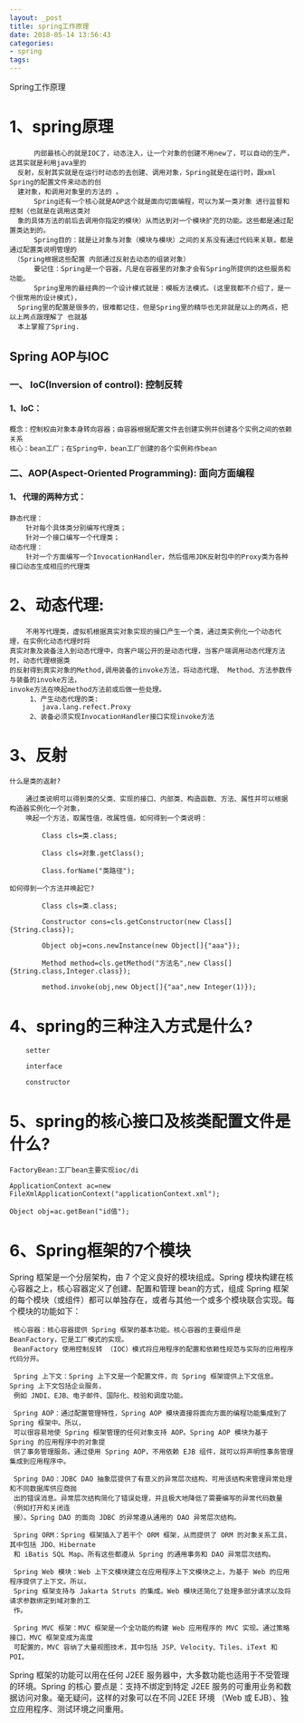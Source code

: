 ```yaml
---
layout: _post
title: spring工作原理
date: 2018-05-14 13:56:43
categories:
- spring
tags:
---
```

Spring工作原理
# 1、spring原理

          内部最核心的就是IOC了，动态注入，让一个对象的创建不用new了，可以自动的生产，这其实就是利用java里的
      反射，反射其实就是在运行时动态的去创建、调用对象，Spring就是在运行时，跟xml Spring的配置文件来动态的创
      建对象，和调用对象里的方法的 。
          Spring还有一个核心就是AOP这个就是面向切面编程，可以为某一类对象 进行监督和控制（也就是在调用这类对
      象的具体方法的前后去调用你指定的模块）从而达到对一个模块扩充的功能。这些都是通过配置类达到的。
          Spring目的：就是让对象与对象（模块与模块）之间的关系没有通过代码来关联，都是通过配置类说明管理的
     （Spring根据这些配置 内部通过反射去动态的组装对象）
          要记住：Spring是一个容器，凡是在容器里的对象才会有Spring所提供的这些服务和功能。
          Spring里用的最经典的一个设计模式就是：模板方法模式。(这里我都不介绍了，是一个很常用的设计模式)，
      Spring里的配置是很多的，很难都记住，但是Spring里的精华也无非就是以上的两点，把以上两点跟理解了 也就基
      本上掌握了Spring.

## Spring AOP与IOC
### 一、 IoC(Inversion of control): 控制反转
#### 1、IoC：
    概念：控制权由对象本身转向容器；由容器根据配置文件去创建实例并创建各个实例之间的依赖关系
    核心：bean工厂；在Spring中，bean工厂创建的各个实例称作bean
### 二、AOP(Aspect-Oriented Programming): 面向方面编程
#### 1、 代理的两种方式：
    静态代理：
        针对每个具体类分别编写代理类；
        针对一个接口编写一个代理类；
    动态代理：
        针对一个方面编写一个InvocationHandler，然后借用JDK反射包中的Proxy类为各种接口动态生成相应的代理类
# 2、动态代理:
        不用写代理类，虚拟机根据真实对象实现的接口产生一个类，通过类实例化一个动态代理，在实例化动态代理时将
    真实对象及装备注入到动态代理中，向客户端公开的是动态代理，当客户端调用动态代理方法时，动态代理根据类
    的反射得到真实对象的Method,调用装备的invoke方法，将动态代理、 Method、方法参数传与装备的invoke方法，
    invoke方法在唤起method方法前或后做一些处理。
         1、产生动态代理的类:
            java.lang.refect.Proxy
         2、装备必须实现InvocationHandler接口实现invoke方法
# 3、反射

    什么是类的返射?

        通过类说明可以得到类的父类、实现的接口、内部类、构造函数、方法、属性并可以根据构造器实例化一个对象，
        唤起一个方法，取属性值，改属性值。如何得到一个类说明：

            Class cls=类.class;

            Class cls=对象.getClass();

            Class.forName("类路径");

    如何得到一个方法并唤起它?

            Class cls=类.class;

            Constructor cons=cls.getConstructor(new Class[]{String.class});

            Object obj=cons.newInstance(new Object[]{"aaa"});

            Method method=cls.getMethod("方法名",new Class[]{String.class,Integer.class});

            method.invoke(obj,new Object[]{"aa",new Integer(1)});
# 4、spring的三种注入方式是什么?

        setter

        interface

        constructor
# 5、spring的核心接口及核类配置文件是什么?

    FactoryBean:工厂bean主要实现ioc/di

    ApplicationContext ac=new FileXmlApplicationContext("applicationContext.xml");

    Object obj=ac.getBean("id值");
# 6、Spring框架的7个模块

 Spring 框架是一个分层架构，由 7 个定义良好的模块组成。Spring 模块构建在核心容器之上，核心容器定义了创建、配置和管理 bean的方式，组成 Spring 框架的每个模块（或组件）都可以单独存在，或者与其他一个或多个模块联合实现。每个模块的功能如下：

     核心容器：核心容器提供 Spring 框架的基本功能。核心容器的主要组件是 BeanFactory，它是工厂模式的实现。
     BeanFactory 使用控制反转 （IOC）模式将应用程序的配置和依赖性规范与实际的应用程序代码分开。

     Spring 上下文：Spring 上下文是一个配置文件，向 Spring 框架提供上下文信息。Spring 上下文包括企业服务，
     例如 JNDI、EJB、电子邮件、国际化、校验和调度功能。

     Spring AOP：通过配置管理特性，Spring AOP 模块直接将面向方面的编程功能集成到了 Spring 框架中。所以，
     可以很容易地使 Spring 框架管理的任何对象支持 AOP。Spring AOP 模块为基于 Spring 的应用程序中的对象提
     供了事务管理服务。通过使用 Spring AOP，不用依赖 EJB 组件，就可以将声明性事务管理集成到应用程序中。

     Spring DAO：JDBC DAO 抽象层提供了有意义的异常层次结构，可用该结构来管理异常处理和不同数据库供应商抛
     出的错误消息。异常层次结构简化了错误处理，并且极大地降低了需要编写的异常代码数量（例如打开和关闭连
     接）。Spring DAO 的面向 JDBC 的异常遵从通用的 DAO 异常层次结构。

     Spring ORM：Spring 框架插入了若干个 ORM 框架，从而提供了 ORM 的对象关系工具，其中包括 JDO、Hibernate
     和 iBatis SQL Map。所有这些都遵从 Spring 的通用事务和 DAO 异常层次结构。

     Spring Web 模块：Web 上下文模块建立在应用程序上下文模块之上，为基于 Web 的应用程序提供了上下文。所以，
     Spring 框架支持与 Jakarta Struts 的集成。Web 模块还简化了处理多部分请求以及将请求参数绑定到域对象的工
     作。

     Spring MVC 框架：MVC 框架是一个全功能的构建 Web 应用程序的 MVC 实现。通过策略接口，MVC 框架变成为高度
     可配置的，MVC 容纳了大量视图技术，其中包括 JSP、Velocity、Tiles、iText 和 POI。

Spring 框架的功能可以用在任何 J2EE 服务器中，大多数功能也适用于不受管理的环境。Spring 的核心
要点是：支持不绑定到特定 J2EE 服务的可重用业务和数据访问对象。毫无疑问，这样的对象可以在不同
J2EE 环境 （Web 或 EJB）、独立应用程序、测试环境之间重用。